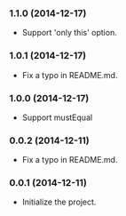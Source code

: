 ### 1.1.0 (2014-12-17)

- Support 'only this' option.

### 1.0.1 (2014-12-17)

- Fix a typo in README.md.

### 1.0.0 (2014-12-17)

- Support mustEqual

### 0.0.2 (2014-12-11)

- Fix a typo in README.md.

### 0.0.1 (2014-12-11)

- Initialize the project.
